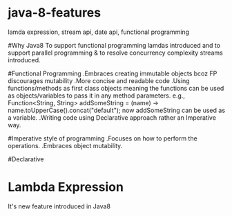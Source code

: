 # java-8-features
lamda expression, stream api, date api, functional programming


#Why Java8
To support functional programming lamdas introduced and to support parallel programming & to resolve concurrency complexity
streams introduced.

#Functional Programming
.Embraces creating immutable objects bcoz FP discourages mutability
.More concise and readable code
.Using functions/methods as first class objects meaning the functions can be used as objects/variables to pass it 
in any method parameters.
e.g., Function<String, String> addSomeString = (name) -> name.toUpperCase().concat("default");
now addSomeString can be used as a variable.
.Writing code using Declarative approach rather an Imperative way.
 
#Imperative style of programming
.Focuses on how to perform the operations.
.Embraces object mutability.



#Declarative

# Lambda Expression
It's new feature introduced in Java8
